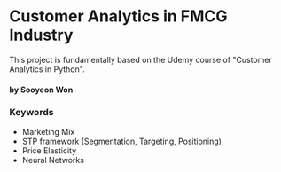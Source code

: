 # Customer Analytics in FMCG Industry 
This project is fundamentally based on the Udemy course of "Customer Analytics in Python". 

#### by Sooyeon Won 

### Keywords 
- Marketing Mix 
- STP framework (Segmentation, Targeting, Positioning) 
- Price Elasticity
- Neural Networks 
